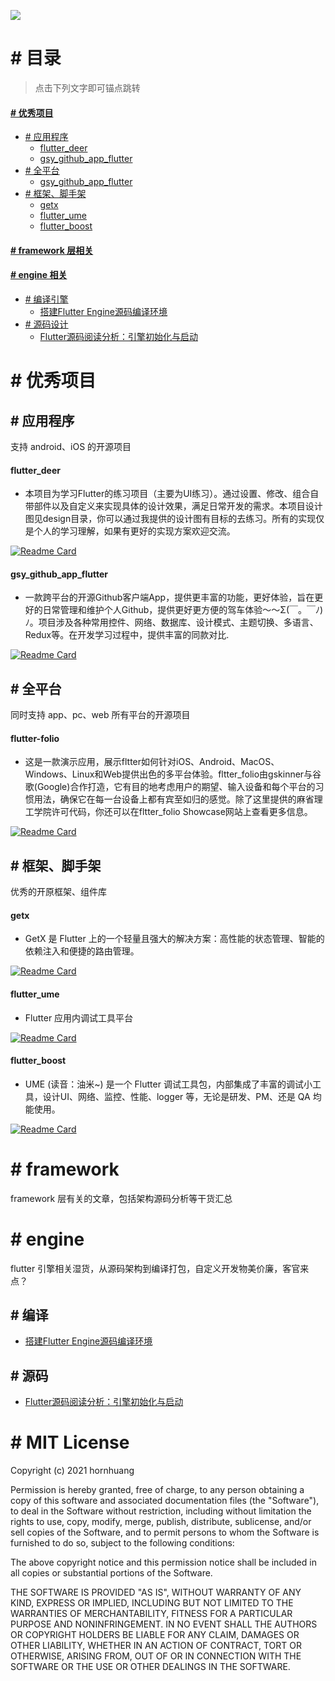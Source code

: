 ![](https://github.com/hornhuang/PictureRepository/blob/master/flutter_interviews/image_01.png)

# # 目录

>点击下列文字即可锚点跳转

#### [# 优秀项目](https://github.com/hornhuang/flutter_interviews/blob/master/README.md#-%E4%BC%98%E7%A7%80%E9%A1%B9%E7%9B%AE)
- [# 应用程序](https://github.com/hornhuang/flutter_interviews/blob/master/README.md#-%E5%BA%94%E7%94%A8%E7%A8%8B%E5%BA%8F)
  - [flutter_deer](https://github.com/hornhuang/flutter_interviews/blob/master/README.md#flutter_deer)
  - [gsy_github_app_flutter](https://github.com/hornhuang/flutter_interviews/blob/master/README.md#gsy_github_app_flutter)
- [# 全平台](https://github.com/hornhuang/flutter_interviews/blob/master/README.md#-%E5%85%A8%E5%B9%B3%E5%8F%B0)
  - [gsy_github_app_flutter](https://github.com/hornhuang/flutter_interviews/blob/master/README.md#flutter-folio)
- [# 框架、脚手架](https://github.com/hornhuang/flutter_interviews/blob/master/README.md#-%E6%A1%86%E6%9E%B6%E8%84%9A%E6%89%8B%E6%9E%B6)
  - [getx](https://github.com/hornhuang/flutter_interviews/blob/master/README.md#getx)
  - [flutter_ume](https://github.com/hornhuang/flutter_interviews/blob/master/README.md#flutter_ume)
  - [flutter_boost](https://github.com/hornhuang/flutter_interviews/blob/master/README.md#flutter_boost)

#### [# framework 层相关](https://github.com/hornhuang/flutter_interviews/blob/master/README.md#-framework)

#### [# engine 相关](https://github.com/hornhuang/flutter_interviews/blob/master/README.md#-engine)
- [# 编译引擎](https://github.com/hornhuang/flutter_interviews/blob/master/README.md#-%E7%BC%96%E8%AF%91)
  - [搭建Flutter Engine源码编译环境](http://gityuan.com/2019/08/03/flutter_engine_setup/)
- [# 源码设计](https://github.com/hornhuang/flutter_interviews/blob/master/README.md#-%E6%BA%90%E7%A0%81)
  - [Flutter源码阅读分析：引擎初始化与启动](https://blog.csdn.net/dongzhong1990/article/details/105678124)

# # 优秀项目

## # 应用程序

支持 android、iOS 的开源项目

#### flutter_deer
- 本项目为学习Flutter的练习项目（主要为UI练习）。通过设置、修改、组合自带部件以及自定义来实现具体的设计效果，满足日常开发的需求。本项目设计图见design目录，你可以通过我提供的设计图有目标的去练习。所有的实现仅是个人的学习理解，如果有更好的实现方案欢迎交流。

[![Readme Card](https://github-readme-stats.vercel.app/api/pin/?username=jonataslaw&repo=getx&show_owner=true)](https://github.com/simplezhli/flutter_deer)

#### gsy_github_app_flutter
- 一款跨平台的开源Github客户端App，提供更丰富的功能，更好体验，旨在更好的日常管理和维护个人Github，提供更好更方便的驾车体验～～Σ(￣。￣ﾉ)ﾉ。项目涉及各种常用控件、网络、数据库、设计模式、主题切换、多语言、Redux等。在开发学习过程中，提供丰富的同款对比.

[![Readme Card](https://github-readme-stats.vercel.app/api/pin/?username=CarGuo&repo=gsy_github_app_flutter&show_owner=true)](https://github.com/CarGuo/gsy_github_app_flutter)


## # 全平台

同时支持 app、pc、web 所有平台的开源项目

#### flutter-folio
- 这是一款演示应用，展示fltter如何针对iOS、Android、MacOS、Windows、Linux和Web提供出色的多平台体验。fltter_folio由gskinner与谷歌(Google)合作打造，它有目的地考虑用户的期望、输入设备和每个平台的习惯用法，确保它在每一台设备上都有宾至如归的感觉。除了这里提供的麻省理工学院许可代码，你还可以在fltter_folio Showcase网站上查看更多信息。

[![Readme Card](https://github-readme-stats.vercel.app/api/pin/?username=gskinnerTeam&repo=flutter-folio&show_owner=true)](https://github.com/gskinnerTeam/flutter-folio)



## # 框架、脚手架

优秀的开原框架、组件库


#### getx
- GetX 是 Flutter 上的一个轻量且强大的解决方案：高性能的状态管理、智能的依赖注入和便捷的路由管理。

[![Readme Card](https://github-readme-stats.vercel.app/api/pin/?username=jonataslaw&repo=getx&show_owner=true)](https://github.com/jonataslaw/getx)


#### flutter_ume
- Flutter 应用内调试工具平台

[![Readme Card](https://github-readme-stats.vercel.app/api/pin/?username=bytedance&repo=flutter_ume&show_owner=true)](https://github.com/bytedance/flutter_ume)


#### flutter_boost
- UME (读音：油米~) 是一个 Flutter 调试工具包，内部集成了丰富的调试小工具，设计UI、网络、监控、性能、logger 等，无论是研发、PM、还是 QA 均能使用。

[![Readme Card](https://github-readme-stats.vercel.app/api/pin/?username=alibaba&repo=flutter_boost&show_owner=true)](https://github.com/alibaba/flutter_boost)


# # framework
framework 层有关的文章，包括架构源码分析等干货汇总

# # engine
flutter 引擎相关湿货，从源码架构到编译打包，自定义开发物美价廉，客官来点？

## # 编译
- [搭建Flutter Engine源码编译环境](http://gityuan.com/2019/08/03/flutter_engine_setup/)

## # 源码
- [Flutter源码阅读分析：引擎初始化与启动](https://blog.csdn.net/dongzhong1990/article/details/105678124)

# # MIT License

Copyright (c) 2021 hornhuang

Permission is hereby granted, free of charge, to any person obtaining a copy
of this software and associated documentation files (the "Software"), to deal
in the Software without restriction, including without limitation the rights
to use, copy, modify, merge, publish, distribute, sublicense, and/or sell
copies of the Software, and to permit persons to whom the Software is
furnished to do so, subject to the following conditions:

The above copyright notice and this permission notice shall be included in all
copies or substantial portions of the Software.

THE SOFTWARE IS PROVIDED "AS IS", WITHOUT WARRANTY OF ANY KIND, EXPRESS OR
IMPLIED, INCLUDING BUT NOT LIMITED TO THE WARRANTIES OF MERCHANTABILITY,
FITNESS FOR A PARTICULAR PURPOSE AND NONINFRINGEMENT. IN NO EVENT SHALL THE
AUTHORS OR COPYRIGHT HOLDERS BE LIABLE FOR ANY CLAIM, DAMAGES OR OTHER
LIABILITY, WHETHER IN AN ACTION OF CONTRACT, TORT OR OTHERWISE, ARISING FROM,
OUT OF OR IN CONNECTION WITH THE SOFTWARE OR THE USE OR OTHER DEALINGS IN THE
SOFTWARE.


